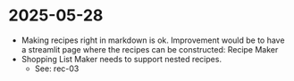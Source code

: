 # 2025-05-28
- Making recipes right in markdown is ok. Improvement would be to have a streamlit page where the recipes can be constructed: Recipe Maker
- Shopping List Maker needs to support nested recipes.
	- See: rec-03
